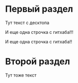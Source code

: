 # Первый раздел

Тут текст c десктопа

И еще одна строчка с гитхаба!!!

И еще одна строчка с гитхаба!!

# Второй раздел

 Тут тоже текст
 
